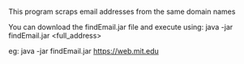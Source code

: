 This program scraps email addresses from the same domain names

You can download the findEmail.jar file and execute using:
java -jar findEmail.jar <full_address>

eg: java -jar findEmail.jar https://web.mit.edu
